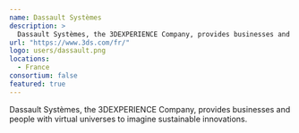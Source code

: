 ```yaml
---
name: Dassault Systèmes
description: > 
  Dassault Systèmes, the 3DEXPERIENCE Company, provides businesses and people with virtual universes to imagine sustainable innovations.
url: "https://www.3ds.com/fr/"
logo: users/dassault.png
locations: 
  - France
consortium: false
featured: true
---
```


Dassault Systèmes, the 3DEXPERIENCE Company, provides businesses and people with virtual universes to imagine sustainable innovations.
